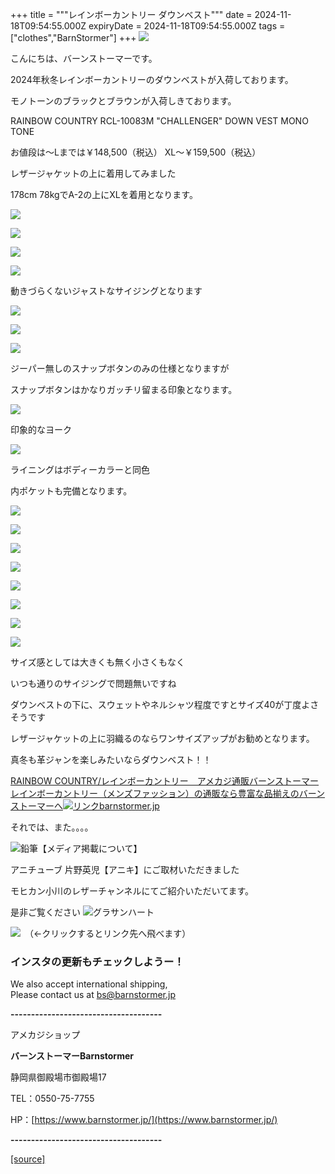 +++
title = """レインボーカントリー ダウンベスト"""
date = 2024-11-18T09:54:55.000Z
expiryDate = 2024-11-18T09:54:55.000Z
tags = ["clothes","BarnStormer"]
+++
[![](https://stat.ameba.jp/user_images/20231023/16/barnstormer-go/b2/03/p/o0420015015354743273.png)](https://ameblo.jp/barnstormer-go/entry-12825670498.html)

こんにちは、バーンストーマーです。

2024年秋冬レインボーカントリーのダウンベストが入荷しております。

モノトーンのブラックとブラウンが入荷しきております。

RAINBOW COUNTRY RCL-10083M "CHALLENGER" DOWN VEST MONO TONE

お値段は～Lまでは￥148,500（税込） XL～￥159,500（税込）

レザージャケットの上に着用してみました

178cm 78kgでA-2の上にXLを着用となります。

[![](https://stat.ameba.jp/user_images/20241118/18/barnstormer-go/c4/f2/j/o0500075015511566255.jpg)](https://stat.ameba.jp/user_images/20241118/18/barnstormer-go/c4/f2/j/o0500075015511566255.jpg)

[![](https://stat.ameba.jp/user_images/20241118/18/barnstormer-go/82/89/j/o0500075015511566257.jpg)](https://stat.ameba.jp/user_images/20241118/18/barnstormer-go/82/89/j/o0500075015511566257.jpg)

[![](https://stat.ameba.jp/user_images/20241118/18/barnstormer-go/d2/1f/j/o0500075015511566258.jpg)](https://stat.ameba.jp/user_images/20241118/18/barnstormer-go/d2/1f/j/o0500075015511566258.jpg)

[![](https://stat.ameba.jp/user_images/20241118/18/barnstormer-go/0c/70/j/o0500075015511566261.jpg)](https://stat.ameba.jp/user_images/20241118/18/barnstormer-go/0c/70/j/o0500075015511566261.jpg)

動きづらくないジャストなサイジングとなります

[![](https://stat.ameba.jp/user_images/20241118/18/barnstormer-go/5f/15/j/o0750050015511566263.jpg)](https://stat.ameba.jp/user_images/20241118/18/barnstormer-go/5f/15/j/o0750050015511566263.jpg)

[![](https://stat.ameba.jp/user_images/20241118/18/barnstormer-go/2b/3a/j/o0500075015511566264.jpg)](https://stat.ameba.jp/user_images/20241118/18/barnstormer-go/2b/3a/j/o0500075015511566264.jpg)

[![](https://stat.ameba.jp/user_images/20241118/18/barnstormer-go/a0/0a/j/o0500075015511566268.jpg)](https://stat.ameba.jp/user_images/20241118/18/barnstormer-go/a0/0a/j/o0500075015511566268.jpg)

ジーパー無しのスナップボタンのみの仕様となりますが

スナップボタンはかなりガッチリ留まる印象となります。

[![](https://stat.ameba.jp/user_images/20241118/18/barnstormer-go/3e/fe/j/o0750050015511566269.jpg)](https://stat.ameba.jp/user_images/20241118/18/barnstormer-go/3e/fe/j/o0750050015511566269.jpg)

印象的なヨーク

[![](https://stat.ameba.jp/user_images/20241118/18/barnstormer-go/6a/2c/j/o0500075015511566274.jpg)](https://stat.ameba.jp/user_images/20241118/18/barnstormer-go/6a/2c/j/o0500075015511566274.jpg)

ライニングはボディーカラーと同色

内ポケットも完備となります。

[![](https://stat.ameba.jp/user_images/20241118/18/barnstormer-go/bc/04/j/o0500075015511566277.jpg)](https://stat.ameba.jp/user_images/20241118/18/barnstormer-go/bc/04/j/o0500075015511566277.jpg)

[![](https://stat.ameba.jp/user_images/20241118/18/barnstormer-go/8e/e8/j/o0500075015511566278.jpg)](https://stat.ameba.jp/user_images/20241118/18/barnstormer-go/8e/e8/j/o0500075015511566278.jpg)

[![](https://stat.ameba.jp/user_images/20241118/18/barnstormer-go/b9/29/j/o0500075015511566282.jpg)](https://stat.ameba.jp/user_images/20241118/18/barnstormer-go/b9/29/j/o0500075015511566282.jpg)

[![](https://stat.ameba.jp/user_images/20241118/18/barnstormer-go/c4/d1/j/o0500075015511566283.jpg)](https://stat.ameba.jp/user_images/20241118/18/barnstormer-go/c4/d1/j/o0500075015511566283.jpg)

[![](https://stat.ameba.jp/user_images/20241118/18/barnstormer-go/6e/98/j/o0750050015511566285.jpg)](https://stat.ameba.jp/user_images/20241118/18/barnstormer-go/6e/98/j/o0750050015511566285.jpg)

[![](https://stat.ameba.jp/user_images/20241118/18/barnstormer-go/be/33/j/o0500075015511566287.jpg)](https://stat.ameba.jp/user_images/20241118/18/barnstormer-go/be/33/j/o0500075015511566287.jpg)

[![](https://stat.ameba.jp/user_images/20241118/18/barnstormer-go/69/05/j/o0500075015511566291.jpg)](https://stat.ameba.jp/user_images/20241118/18/barnstormer-go/69/05/j/o0500075015511566291.jpg)

[![](https://stat.ameba.jp/user_images/20241118/18/barnstormer-go/9b/f3/j/o0500075015511566294.jpg)](https://stat.ameba.jp/user_images/20241118/18/barnstormer-go/9b/f3/j/o0500075015511566294.jpg)

サイズ感としては大きくも無く小さくもなく

いつも通りのサイジングで問題無いですね

ダウンベストの下に、スウェットやネルシャツ程度ですとサイズ40が丁度よさそうです

レザージャケットの上に羽織るのならワンサイズアップがお勧めとなります。

真冬も革ジャンを楽しみたいならダウンベスト！！

[RAINBOW COUNTRY/レインボーカントリー　アメカジ通販バーンストーマーレインボーカントリー（メンズファッション）の通販なら豊富な品揃えのバーンストーマーへ![リンク](https://c.stat100.ameba.jp/ameblo/symbols/v3.20.0/svg/gray/editor_link.svg)barnstormer.jp](https://barnstormer.jp/view/category/ct40)

それでは、また。。。。

![鉛筆](https://stat100.ameba.jp/blog/ucs/img/char/char3/519.png)【メディア掲載について】

アニチューブ 片野英児【アニキ】にご取材いただきました

モヒカン小川のレザーチャンネルにてご紹介いただいてます。

是非ご覧ください ![グラサンハート](https://stat100.ameba.jp/blog/ucs/img/char/char3/148.png)

[![](https://stat.ameba.jp/user_images/20230412/16/barnstormer-go/6a/23/p/o0108010815269242493.png)](https://www.instagram.com/barnstormer_daily/)　（←クリックするとリンク先へ飛べます）

### インスタの更新もチェックしようー！

We also accept international shipping,  
Please contact us at bs@barnstormer.jp

**\-------------------------------------**

アメカジショップ

**バーンストーマーBarnstormer**

静岡県御殿場市御殿場17

TEL：0550-75-7755

HP：[https://www.barnstormer.jp/](https://www.barnstormer.jp/)

**\-------------------------------------**

[[source]](https://ameblo.jp/barnstormer-go/entry-12875498018.html)
